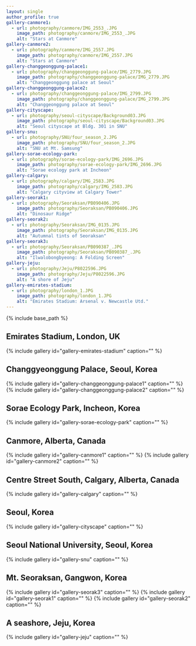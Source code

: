 ```yaml
---
layout: single
author_profile: true
gallery-canmore1:
  - url: photography/canmore/IMG_2553_.JPG
    image_path: photography/canmore/IMG_2553_.JPG
    alt: "Stars at Canmore"
gallery-canmore2:
  - url: photography/canmore/IMG_2557.JPG
    image_path: photography/canmore/IMG_2557.JPG
    alt: "Stars at Canmore"
gallery-changgeonggung-palace1:
  - url: photography/changgeonggung-palace/IMG_2779.JPG
    image_path: photography/changgeonggung-palace/IMG_2779.JPG
    alt: "Changgeonggung palace at Seoul"
gallery-changgeonggung-palace2:
  - url: photography/changgeonggung-palace/IMG_2799.JPG
    image_path: photography/changgeonggung-palace/IMG_2799.JPG
    alt: "Changgeonggung palace at Seoul"
gallery-cityscape:
  - url: photography/seoul-cityscape/Background03.JPG
    image_path: photography/seoul-cityscape/Background03.JPG
    alt: "Seoul cityscape at Bldg. 301 in SNU"
gallery-snu:
  - url: photography/SNU/four_season_2.JPG
    image_path: photography/SNU/four_season_2.JPG
    alt: "SNU at Mt. Samsung"
gallery-sorae-ecology-park:
  - url: photography/sorae-ecology-park/IMG_2696.JPG
    image_path: photography/sorae-ecology-park/IMG_2696.JPG
    alt: "Sorae ecology park at Incheon"
gallery-calgary:
  - url: photography/calgary/IMG_2583.JPG
    image_path: photography/calgary/IMG_2583.JPG
    alt: "Calgary cityview at Calgary Tower"
gallery-seorak1:
  - url: photography/Seoraksan/PB090406.JPG
    image_path: photography/Seoraksan/PB090406.JPG
    alt: "Dinosaur Ridge"
gallery-seorak2:
  - url: photography/Seoraksan/IMG_0135.JPG
    image_path: photography/Seoraksan/IMG_0135.JPG
    alt: "Autumnal tints of Seoraksan"
gallery-seorak3:
  - url: photography/Seoraksan/PB090387_.JPG
    image_path: photography/Seoraksan/PB090387_.JPG
    alt: "Ilwalobongbyeong: A Folding Screen"
gallery-jeju:
  - url: photography/Jeju/P8022596.JPG
    image_path: photography/Jeju/P8022596.JPG
    alt: "A shore of Jeju"
gallery-emirates-stadium:
  - url: photography/london_1.JPG
    image_path: photography/london_1.JPG
    alt: "Emirates Stadium: Arsenal v. Newcastle Utd."
---
```


{% include base_path %}

## Emirates Stadium, London, UK

{% include gallery id="gallery-emirates-stadium" caption="" %}

## Changgyeonggung Palace, Seoul, Korea

{% include gallery id="gallery-changgeonggung-palace1" caption="" %}
{% include gallery id="gallery-changgeonggung-palace2" caption="" %}

## Sorae Ecology Park, Incheon, Korea

{% include gallery id="gallery-sorae-ecology-park" caption="" %}

## Canmore, Alberta, Canada

{% include gallery id="gallery-canmore1" caption="" %}
{% include gallery id="gallery-canmore2" caption="" %}

## Centre Street South, Calgary, Alberta, Canada

{% include gallery id="gallery-calgary" caption="" %}

## Seoul, Korea

{% include gallery id="gallery-cityscape" caption="" %}

## Seoul National University, Seoul, Korea

{% include gallery id="gallery-snu" caption="" %}

## Mt. Seoraksan, Gangwon, Korea

{% include gallery id="gallery-seorak3" caption="" %}
{% include gallery id="gallery-seorak1" caption="" %}
{% include gallery id="gallery-seorak2" caption="" %}

## A seashore, Jeju, Korea

{% include gallery id="gallery-jeju" caption="" %}
